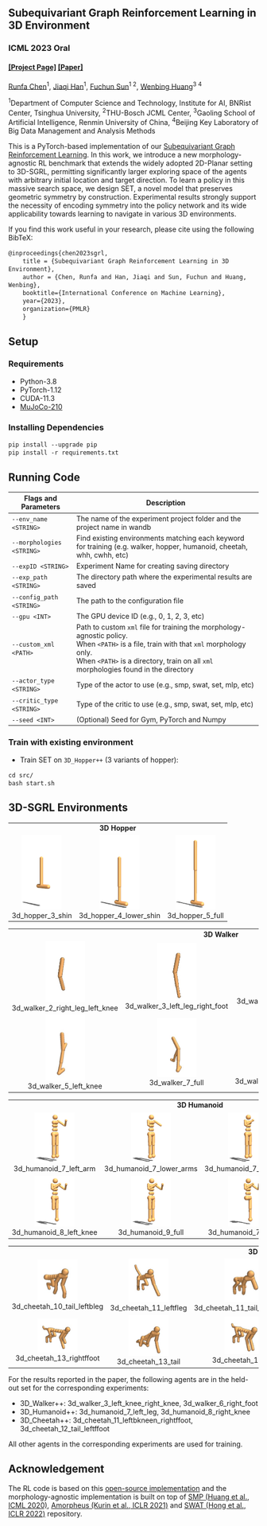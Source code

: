## Subequivariant Graph Reinforcement Learning in 3D Environment ##
### ICML 2023 Oral
#### [[Project Page]](https://alpc91.github.io/SGRL/) [[Paper]](https://arxiv.org/abs/2305.18951)

[Runfa Chen](https://scholar.google.com/citations?user=WaeyhikAAAAJ&hl=en)<sup>1</sup>, [Jiaqi Han](https://scholar.google.com/citations?user=AKppgMAAAAAJ&hl=en)<sup>1</sup>, [Fuchun Sun](https://scholar.google.com/citations?user=DbviELoAAAAJ&hl=en)<sup>1 2</sup>, [Wenbing Huang](https://gsai.ruc.edu.cn/addons/teacher/index/info.html?user_id=31&ruccode=ADIIMVRnBzFXMFdnVTAIOw%3D%3D&ln=en)<sup>3 4</sup>

<sup>1</sup>Department of Computer Science and Technology, Institute for AI, BNRist Center, Tsinghua University, <sup>2</sup>THU-Bosch JCML Center, <sup>3</sup>Gaoling School of Artificial Intelligence, Renmin University of China, <sup>4</sup>Beijing Key Laboratory of Big Data Management and Analysis Methods<br/>

This is a PyTorch-based implementation of our [Subequivariant Graph Reinforcement Learning](https://alpc91.github.io/SGRL/). In this work, we introduce a new morphology-agnostic RL benchmark that extends the widely adopted 2D-Planar setting to 3D-SGRL, permitting significantly larger exploring space of the agents with arbitrary initial location and target direction. To learn a policy in this massive search space, we design SET, a novel model that preserves geometric symmetry by construction. Experimental results strongly support the necessity of encoding symmetry into the policy network and its wide applicability towards learning to navigate in various 3D environments. 

If you find this work useful in your research, please cite using the following BibTeX:

    @inproceedings{chen2023sgrl,
        title = {Subequivariant Graph Reinforcement Learning in 3D Environment},
        author = {Chen, Runfa and Han, Jiaqi and Sun, Fuchun and Huang, Wenbing},
        booktitle={International Conference on Machine Learning},
        year={2023},
        organization={PMLR}
        }

## Setup
### Requirements
- Python-3.8
- PyTorch-1.12
- CUDA-11.3
- [MuJoCo-210](https://www.roboti.us/index.html)



### Installing Dependencies
  ```Shell
  pip install --upgrade pip
  pip install -r requirements.txt
  ```

## Running Code
| Flags and Parameters  | Description |
| ------------- | ------------- |
| ``--env_name <STRING>``  | The name of the experiment project folder and the project name in wandb |
| ``--morphologies <STRING>``  | Find existing environments matching each keyword for training (e.g. walker, hopper, humanoid, cheetah, whh, cwhh, etc)  |
| ``--expID <STRING>``  | Experiment Name for creating saving directory  |
| ``--exp_path <STRING>``  | The directory path where the experimental results are saved  |
| ``--config_path <STRING>``  | The path to the configuration file  |
| ``--gpu <INT>``  | The GPU device ID (e.g., 0, 1, 2, 3, etc) |
| ``--custom_xml <PATH>``  | Path to custom `xml` file for training the morphology-agnostic policy.<br> When ``<PATH>`` is a file, train with that `xml` morphology only. <br> When ``<PATH>`` is a directory, train on all `xml` morphologies found in the directory |
| ``--actor_type <STRING>``  | Type of the actor to use (e.g., smp, swat, set, mlp, etc) |
| ``--critic_type <STRING>``  | Type of the critic to use (e.g., smp, swat, set, mlp, etc) |
| ``--seed <INT>``  | (Optional) Seed for Gym, PyTorch and Numpy  |

  
### Train with existing environment
- Train SET on ``3D_Hopper++`` (3 variants of hopper):
```Shell
cd src/
bash start.sh
  ```



## 3D-SGRL Environments

<table>
    <tbody>
        <tr>
            <td align="center" style="text-align:center" colspan=3><b>3D Hopper</b></td>
        </tr>
        <tr>
            <td align="center" style="text-align:center"><img src="images/all-envs-jpg/3d_hopper_3_shin.jpg" width="80"><br>3d_hopper_3_shin</td>
            <td align="center" style="text-align:center"><img src="images/all-envs-jpg/3d_hopper_4_lower_shin.jpg" width="80"><br>3d_hopper_4_lower_shin</td>
            <td align="center" style="text-align:center"><img src="images/all-envs-jpg/3d_hopper_5_full.jpg" width="80"><br>3d_hopper_5_full</td>
        </tr>
    </tbody>
</table>

<table>
    <tbody>
        <tr>
            <td align="center" style="text-align:center" colspan=6><b>3D Walker</b></td>
        </tr>
        <tr>
            <td align="center" style="text-align:center"><img src="images/all-envs-jpg/3d_walker_2_right_leg_left_knee.jpg" width="80"><br>3d_walker_2_right_leg_left_knee</td>
            <td align="center" style="text-align:center"><img src="images/all-envs-jpg/3d_walker_3_left_leg_right_foot.jpg" width="80"><br>3d_walker_3_left_leg_right_foot</td>
            <td align="center" style="text-align:center"><img src="images/all-envs-jpg/3d_walker_4_right_knee_left_foot.jpg" width="80"><br>3d_walker_4_right_knee_left_foot</td>
            <td align="center" style="text-align:center"><img src="images/all-envs-jpg/3d_walker_5_foot.jpg" width="80"><br>3d_walker_5_foot</td>
        </tr>
        <tr>
            <td align="center" style="text-align:center"><img src="images/all-envs-jpg/3d_walker_5_left_knee.jpg" width="80"><br>3d_walker_5_left_knee</td>
            <td align="center" style="text-align:center"><img src="images/all-envs-jpg/3d_walker_7_full.jpg" width="80"><br>3d_walker_7_full</td>
            <td align="center" style="text-align:center"><img src="images/all-envs-jpg/3d_walker_3_left_knee_right_knee.jpg" width="80"><br>3d_walker_3_left_knee_right_knee</td>
            <td align="center" style="text-align:center"><img src="images/all-envs-jpg/3d_walker_6_right_foot.jpg" width="80"><br>3d_walker_6_right_foot</td>
        </tr>
    </tbody>
</table>


<table>
    <tbody>
        <tr>
            <td align="center" style="text-align:center" colspan=4><b>3D Humanoid</b></td>
        </tr>
        <tr>
            <td align="center" style="text-align:center"><img src="images/all-envs-jpg/3d_humanoid_7_left_arm.jpg" width="80"><br>3d_humanoid_7_left_arm</td>
            <td align="center" style="text-align:center"><img src="images/all-envs-jpg/3d_humanoid_7_lower_arms.jpg" width="80"><br>3d_humanoid_7_lower_arms</td>
            <td align="center" style="text-align:center"><img src="images/all-envs-jpg/3d_humanoid_7_right_arm.jpg" width="80"><br>3d_humanoid_7_right_arm</td>
            <td align="center" style="text-align:center"><img src="images/all-envs-jpg/3d_humanoid_7_right_leg.jpg" width="80"><br>3d_humanoid_7_right_leg</td>
        </tr>
        <tr>
            <td align="center" style="text-align:center"><img src="images/all-envs-jpg/3d_humanoid_8_left_knee.jpg" width="80"><br>3d_humanoid_8_left_knee</td>
            <td align="center" style="text-align:center"><img src="images/all-envs-jpg/3d_humanoid_9_full.jpg" width="80"><br>3d_humanoid_9_full</td>
            <td align="center" style="text-align:center"><img src="images/all-envs-jpg/3d_humanoid_7_left_leg.jpg" width="80"><br>3d_humanoid_7_left_leg</td>
            <td align="center" style="text-align:center"><img src="images/all-envs-jpg/3d_humanoid_8_right_knee.jpg" width="80"><br>3d_humanoid_8_right_knee</td>
        </tr>
    </tbody>
</table>


<table>
    <tbody>
        <tr>
            <td align="center" style="text-align:center" colspan=5><b>3D Cheetah</b></td>
        </tr>
        <tr>
            <td align="center" style="text-align:center"><img src="images/all-envs-jpg/3d_cheetah_10_tail_leftbleg.jpg" width="80"><br>3d_cheetah_10_tail_leftbleg</td>
            <td align="center" style="text-align:center"><img src="images/all-envs-jpg/3d_cheetah_11_leftfleg.jpg" width="80"><br>3d_cheetah_11_leftfleg</td>
            <td align="center" style="text-align:center"><img src="images/all-envs-jpg/3d_cheetah_11_tail_rightfknee.jpg" width="80"><br>3d_cheetah_11_tail_rightfknee</td>
            <td align="center" style="text-align:center"><img src="images/all-envs-jpg/3d_cheetah_12_rightbknee.jpg" width="80"><br>3d_cheetah_12_rightbknee</td>
            <td align="center" style="text-align:center"><img src="images/all-envs-jpg/3d_cheetah_12_tail_leftbfoot.jpg" width="80"><br>3d_cheetah_12_tail_leftbfoot</td>
        </tr>
        <tr>
            <td align="center" style="text-align:center"><img src="images/all-envs-jpg/3d_cheetah_13_rightffoot.jpg" width="80"><br>3d_cheetah_13_rightffoot</td>
            <td align="center" style="text-align:center"><img src="images/all-envs-jpg/3d_cheetah_13_tail.jpg" width="80"><br>3d_cheetah_13_tail</td>
            <td align="center" style="text-align:center"><img src="images/all-envs-jpg/3d_cheetah_14_full.jpg" width="80"><br>3d_cheetah_14_full</td>
            <td align="center" style="text-align:center"><img src="images/all-envs-jpg/3d_cheetah_11_leftbkneen_rightffoot.jpg" width="80"><br>3d_cheetah_11_leftbkneen_rightffoot</td>
            <td align="center" style="text-align:center"><img src="images/all-envs-jpg/3d_cheetah_12_tail_leftffoot.jpg" width="80"><br>3d_cheetah_12_tail_leftffoot</td>
        </tr>
    </tbody>
</table>




For the results reported in the paper, the following agents are in the held-out set for the corresponding experiments:

- 3D_Walker++: 3d_walker_3_left_knee_right_knee, 3d_walker_6_right_foot
- 3D_Humanoid++: 3d_humanoid_7_left_leg, 3d_humanoid_8_right_knee
- 3D_Cheetah++: 3d_cheetah_11_leftbkneen_rightffoot, 3d_cheetah_12_tail_leftffoot

All other agents in the corresponding experiments are used for training.

## Acknowledgement
The RL code is based on this [open-source implementation](https://github.com/x35f/unstable_baselines) and the morphology-agnostic implementation is built on top of [SMP (Huang et al., ICML 2020)](https://github.com/huangwl18/modular-rl), [Amorpheus (Kurin et al., ICLR 2021)](https://github.com/yobibyte/amorpheus) and [SWAT (Hong et al., ICLR 2022)](https://github.com/sunghoonhong/SWAT) repository.